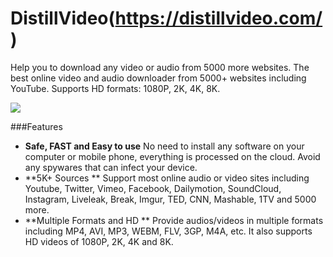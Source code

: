 # DistillVideo(https://distillvideo.com/)

Help you to download any video or audio from 5000 more websites. The best online video and audio downloader from 5000+ websites including YouTube. Supports HD formats: 1080P, 2K, 4K, 8K.

![](https://distillvideo.com/assets/images/logo.png)

###Features

- **Safe, FAST and Easy to use**
No need to install any software on your computer or mobile phone, everything is processed on the cloud. Avoid any spywares that can infect your device.
-  **5K+ Sources **
Support most online audio or video sites including Youtube, Twitter, Vimeo, Facebook, Dailymotion, SoundCloud, Instagram, Liveleak, Break, Imgur, TED, CNN, Mashable, 1TV and 5000 more.
-  **Multiple Formats and HD **
Provide audios/videos in multiple formats including MP4, AVI, MP3, WEBM, FLV, 3GP, M4A, etc. It also supports HD videos of 1080P, 2K, 4K and 8K.
